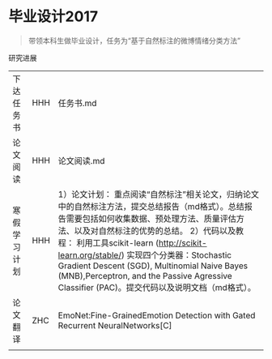 # 毕业设计2017

> 带领本科生做毕业设计，任务为“基于自然标注的微博情绪分类方法”



研究进展

|        |      |                                          |
| ------ | ---- | ---------------------------------------- |
| 下达任务书  | HHH  | 任务书.md                                   |
| 论文阅读   | HHH  | 论文阅读.md                                  |
| 寒假学习计划 | HHH  | 1）论文计划： 重点阅读“自然标注”相关论文，归纳论文中的自然标注方法，提交总结报告（md格式）。总结报告需要包括如何收集数据、预处理方法、质量评估方法、以及对自然标注的优势的总结。  2）代码以及教程： 利用工具scikit-learn (http://scikit-learn.org/stable/) 实现四个分类器：Stochastic Gradient Descent (SGD), Multinomial Naive Bayes (MNB),Perceptron, and the Passive Agressive Classifier (PAC)。提交代码以及说明文档（md格式）。 |
| 论文翻译   | ZHC  | EmoNet:Fine-GrainedEmotion Detection with Gated Recurrent NeuralNetworks[C] |
|        |      |                                          |













